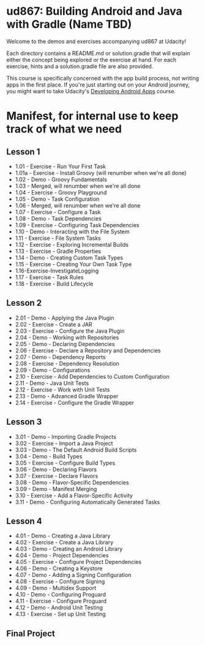 # ud867: Building Android and Java with Gradle (Name TBD)

Welcome to the demos and exercises accompanying ud867 at Udacity!

Each directory contains a README.md or solution.gradle that will explain either
the concept being explored or the exercise at hand. For each exercise, hints
and a solution.gradle file are also provided.

This course is specifically concerned with the app build process, not writing
apps in the first place. If you're just starting out on your Android journey,
you might want to take Udacity's [Developing Android
Apps](https://www.udacity.com/course/ud853) course.

# Manifest, for internal use to keep track of what we need

## Lesson 1

* 1.01 - Exercise - Run Your First Task
* 1.01a - Exercise - Install Groovy (will renumber when we're all done)
* 1.02 - Demo - Groovy Fundamentals
* 1.03 - Merged, will renumber when we're all done
* 1.04 - Exercise - Groovy Playground
* 1.05 - Demo - Task Configuration
* 1.06 - Merged, will renumber when we're all done
* 1.07 - Exercise - Configure a Task
* 1.08 - Demo - Task Dependencies
* 1.09 - Exercise - Configuring Task Dependencies
* 1.10 - Demo - Interacting with the File System
* 1.11 - Exercise - File System Tasks
* 1.12 - Exercise - Exploring Incremental Builds
* 1.13 - Exercise - Gradle Properties
* 1.14 - Demo - Creating Custom Task Types
* 1.15 - Exercise - Creating Your Own Task Type
* 1.16-Exercise-InvestigateLogging
* 1.17 - Exercise - Task Rules
* 1.18 - Exercise - Build Lifecycle

## Lesson 2

* 2.01 - Demo - Applying the Java Plugin
* 2.02 - Exercise - Create a JAR
* 2.03 - Exercise - Configure the Java Plugin
* 2.04 - Demo - Working with Repositories
* 2.05 - Demo - Declaring Dependencies
* 2.06 - Exercise - Declare a Repository and Dependencies
* 2.07 - Demo - Dependency Reports
* 2.08 - Exercise - Dependency Resolution
* 2.09 - Demo - Configurations
* 2.10 - Exercise - Add Dependencies to Custom Configuration
* 2.11 - Demo - Java Unit Tests
* 2.12 - Exercise - Work with Unit Tests
* 2.13 - Demo - Advanced Gradle Wrapper
* 2.14 - Exercise - Configure the Gradle Wrapper

## Lesson 3

* 3.01 - Demo - Importing Gradle Projects
* 3.02 - Exercise - Import a Java Project
* 3.03 - Demo - The Default Android Build Scripts
* 3.04 - Demo - Build Types
* 3.05 - Exercise - Configure Build Types
* 3.06 - Demo - Declaring Flavors
* 3.07 - Exercise - Declare Flavors
* 3.08 - Demo - Flavor-Specific Dependencies
* 3.09 - Demo - Manifest Merging
* 3.10 - Exercise - Add a Flavor-Specific Activity
* 3.11 - Demo - Configuring Automatically Generated Tasks

## Lesson 4

* 4.01 - Demo - Creating a Java Library
* 4.02 - Exercise - Create a Java Library
* 4.03 - Demo - Creating an Android Library
* 4.04 - Demo - Project Dependencies
* 4.05 - Exercise - Configure Project Dependencies
* 4.06 - Demo - Creating a Keystore
* 4.07 - Demo - Adding a Signing Configuration
* 4.08 - Exercise - Configure Signing
* 4.09 - Demo - Multidex Support
* 4.10 - Demo - Configuring Proguard
* 4.11 - Exercise - Configure Proguard
* 4.12 - Demo - Android Unit Testing
* 4.13 - Exercise - Set up Unit Testing

## Final Project




